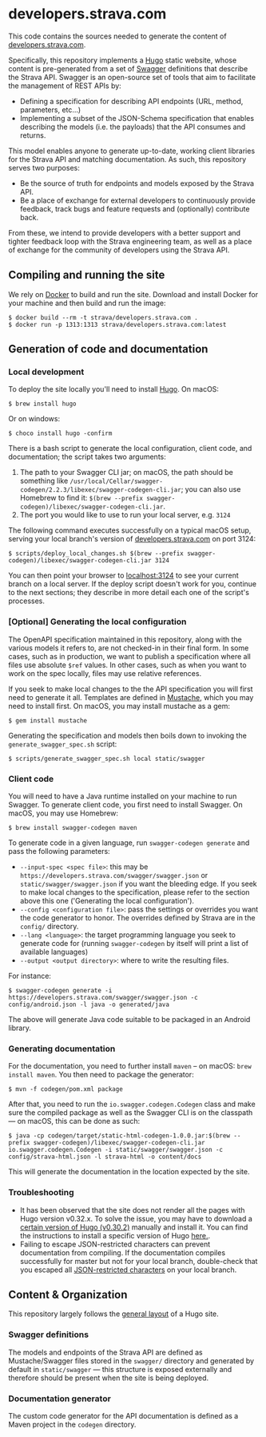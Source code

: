 # developers.strava.com

This code contains the sources needed to generate the content of [developers.strava.com](https://developers.strava.com).

Specifically, this repository implements a [Hugo](https://gohugo.io) static website, whose content is pre-generated from a set of [Swagger](swagger.io) definitions that describe the Strava API. Swagger is an open-source set of tools that aim to facilitate the management of REST APIs by:

- Defining a specification for describing API endpoints (URL, method, parameters, etc…)
- Implementing a subset of the JSON-Schema specification that enables describing the models (i.e.
  the payloads) that the API consumes and returns.

This model enables anyone to generate up-to-date, working client libraries for the Strava API and matching documentation. As such, this repository serves two purposes:

- Be the source of truth for endpoints and models exposed by the Strava API.
- Be a place of exchange for external developers to continuously provide feedback, track bugs and
feature requests and (optionally) contribute back.

From these, we intend to provide developers with a better support and tighter feedback loop with the Strava engineering team, as well as a place of exchange for the community of developers using the Strava API.

## Compiling and running the site

We rely on [Docker](https://www.docker.com/) to build and run the site. Download and install Docker for your machine and then build and run the image:

    $ docker build --rm -t strava/developers.strava.com .
    $ docker run -p 1313:1313 strava/developers.strava.com:latest

## Generation of code and documentation

### Local development

To deploy the site locally you'll need to install [Hugo](https://gohugo.io/). On macOS:

    $ brew install hugo
    
Or on windows:

    $ choco install hugo -confirm

There is a bash script to generate the local configuration, client code, and documentation; the script takes two arguments:

1. The path to your Swagger CLI jar; on macOS, the path should be something like `/usr/local/Cellar/swagger-codegen/2.2.3/libexec/swagger-codegen-cli.jar`; you can also use Homebrew to find it: `$(brew --prefix swagger-codegen)/libexec/swagger-codegen-cli.jar`. 
2. The port you would like to use to run your local server, e.g. `3124`

The following command executes successfully on a typical macOS setup, serving your local branch's version of [developers.strava.com](https://developers.strava.com) on port 3124:

    $ scripts/deploy_local_changes.sh $(brew --prefix swagger-codegen)/libexec/swagger-codegen-cli.jar 3124
    
You can then point your browser to [localhost:3124](localhost:3124) to see your current branch on a local server. If the deploy script doesn't work for you, continue to the next sections; they describe in more detail each one of the script's processes. 

### [Optional] Generating the local configuration

The OpenAPI specification maintained in this repository, along with the various models it refers to, are not checked-in in their final form. In some cases, such as in production, we want to publish a specification where all files use absolute `$ref` values. In other cases, such as when you want to work on the spec locally, files may use relative references.

If you seek to make local changes to the the API specification you will first need to generate it all. Templates are defined in [Mustache](https://mustache.github.io/), which you may need to install first. On macOS, you may install mustache as a gem:

    $ gem install mustache

Generating the specification and models then boils down to invoking the `generate_swagger_spec.sh` script:

    $ scripts/generate_swagger_spec.sh local static/swagger

### Client code

You will need to have a Java runtime installed on your machine to run Swagger. To generate client code, you first need to install Swagger. On macOS, you may use Homebrew:

    $ brew install swagger-codegen maven

To generate code in a given language, run `swagger-codegen generate` and pass the following
parameters:

- `--input-spec <spec file>`: this may be `https://developers.strava.com/swagger/swagger.json` or `static/swagger/swagger.json` if you want the bleeding edge. If you seek to make local changes to the specification, please refer to the section above this one ('Generating the local configuration').
- `--config <configuration file>`: pass the settings or overrides you want the code generator to honor. The overrides defined by Strava are in the `config/` directory.
- `--lang <language>`: the target programming language you seek to generate code for (running `swagger-codegen` by itself will print a list of available languages)
- `--output <output directory>`: where to write the resulting files.

For instance:

    $ swagger-codegen generate -i https://developers.strava.com/swagger/swagger.json -c config/android.json -l java -o generated/java

The above will generate Java code suitable to be packaged in an Android library.

### Generating documentation

For the documentation, you need to further install `maven` – on macOS: `brew install maven`. You then need to package the generator:

    $ mvn -f codegen/pom.xml package

After that, you need to run the `io.swagger.codegen.Codegen` class and make sure the compiled package as well as the Swagger CLI is on the classpath — on macOS, this can be done as such:

    $ java -cp codegen/target/static-html-codegen-1.0.0.jar:$(brew --prefix swagger-codegen)/libexec/swagger-codegen-cli.jar io.swagger.codegen.Codegen -i static/swagger/swagger.json -c config/strava-html.json -l strava-html -o content/docs

This will generate the documentation in the location expected by the site.

### Troubleshooting

- It has been observed that the site does not render all the pages with Hugo version v0.32.x. To solve the issue, you may have to download a [certain version of Hugo (v0.30.2)](https://github.com/gohugoio/hugo/releases/tag/v0.30.2) manually and install it. You can find the instructions to install a specific version of Hugo [here.](https://github.com/gohugoio/hugo/blob/master/docs/content/en/getting-started/installing.md#install-hugo-from-tarball).
- Failing to escape JSON-restricted characters can prevent documentation from compiling. If the documentation compiles successfully for master but not for your local branch, double-check that you escaped all [JSON-restricted characters](http://www.json.org/) on your local branch.

## Content & Organization

This repository largely follows the [general layout](https://gohugo.io/overview/source-directory/) of a Hugo site.

### Swagger definitions

The models and endpoints of the Strava API are defined as Mustache/Swagger files stored in the `swagger/` directory and generated by default in `static/swagger` — this structure is exposed externally and therefore should be present when the site is being deployed.

### Documentation generator

The custom code generator for the API documentation is defined as a Maven project in the `codegen` directory.
